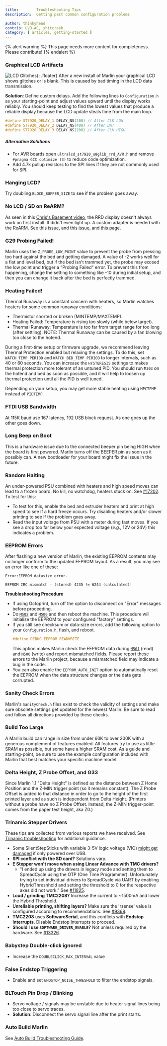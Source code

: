 ```yaml
---
title:        Troubleshooting Tips
description:  Getting past common configuration problems

author: thinkyhead
contrib: LVD-AC, shitcreek
category: [ articles, getting-started ]
---
```


{% alert warning %}
  This page needs more content for completeness. Please contribute!
{% endalert %}

### Graphical LCD Artifacts

![LCD Glitches](/assets/images/docs/troubleshoot/glitch.jpg){: .floater} After a new install of Marlin your graphical LCD shows glitches or is blank. This is caused by bad timing in the LCD data transmission.

**Solution**: Define custom delays. Add the following lines to `Configuration.h` as your starting-point and adjust values upward until the display works reliably. You should keep testing to find the lowest values that produce a reliable display because the LCD update steals time from the main loop.

```cpp
#define ST7920_DELAY_1 DELAY_NS(200) // After CLK LOW
#define ST7920_DELAY_2 DELAY_NS(400) // After DAT
#define ST7920_DELAY_3 DELAY_NS(200) // After CLK HIGH
```

##### Alternative Solutions
- For AVR boards open `ultralcd_st7920_u8glib_rrd_AVR.h` and remove `#pragma GCC optimize (3)` to reduce code optimization.
- Add 4.7k pullup resistors to the SPI lines if they are not commonly used for SPI.

### Hanging LCD?
Try doubling `BLOCK_BUFFER_SIZE` to see if the problem goes away.

### No LCD / SD on ReARM?
As seen in this [Chris's Basement video](//youtu.be/H-c8UTg-EMU), the RRD display doesn't always work on first install. It didn't even light up. A custom adapter is needed with the ReARM. See [this issue](//github.com/MarlinFirmware/Marlin/pull/7390#issuecomment-320371735), and [this issue](//github.com/MarlinFirmware/Marlin/issues/11927#issuecomment-441435170), and [this page](//github.com/wolfmanjm/universal-panel-adapter).

### G29 Probing Failed!
Marlin uses the `Z_PROBE_LOW_POINT` value to prevent the probe from pressing too hard against the bed and getting damaged. A value of -2 works well for a flat and level bed, but if the bed isn't trammed yet, the probe may exceed the low point and trigger a "Probing Failed" error. To prevent this from happening, change the setting to something like -10 during initial setup, and then you can change it back after the bed is perfectly trammed.

### Heating Failed!
Thermal Runaway is a constant concern with heaters, so Marlin watches heaters for some common runaway conditions:

- Thermistor shorted or broken (MINTEMP/MAXTEMP).
- Heating Failed: Temperature is rising too slowly (while below target).
- Thermal Runaway: Temperature is too far from target range for too long (after settling).
  NOTE: Thermal Runaway can be caused by a fan blowing too close to the hotend.

During a first-time setup or firmware upgrade, we recommend leaving Thermal Protection enabled but relaxing the settings. To do this, set `WATCH_TEMP_PERIOD` and `WATCH_BED_TEMP_PERIOD` to longer intervals, such as 40 or 60 seconds. You can increase the `HYSTERESIS` settings to makes thermal protection more tolerant of an untuned PID. You should run `M303` on the hotend and bed as soon as possible, and it will help to loosen up thermal protection until all the PID is well tuned.

Depending on your setup, you may get more stable heating using `MPCTEMP` instead of `PIDTEMP`.

### FTDI USB Bandwidth
At 115K baud use 167 latency, 192 USB block request. As one goes up the other goes down.

### Long Beep on Boot
This is a hardware issue due to the connected beeper pin being HIGH when the board is first powered. Marlin turns off the BEEPER pin as soon as it possibly can. A new bootloader for your board might fix the issue in the future.

### Random Halting
An under-powered PSU combined with heaters and high speed moves can lead to a frozen board. No kill, no watchdog, heaters stuck on. See [#17202](//github.com/MarlinFirmware/Marlin/issues/17202). To test for this:
- To test for this, enable the bed and extruder heaters and print at high speed to see if a hard freeze occurs. Try disabling heaters and/or slower printing to see if the problem goes away.
- Read the input voltage from PSU with a meter during fast moves. If you see a drop too far below your expected voltage (_e.g.,_ 12V or 24V) this indicates a problem.

### EEPROM Errors

After flashing a new version of Marlin, the existing EEPROM contents may no longer conform to the updated EEPROM layout. As a result, you may see an error like one of these:

```
Error:EEPROM datasize error.
```
```
EEPROM CRC mismatch - (stored) 4235 != 6244 (calculated)!
```

**Troubleshooting Procedure**

- If using Octoprint, turn off the option to disconnect on "Error" messages before proceeding.
- Do [`M502`](/docs/gcode/M502.html) and [`M500`](/docs/gcode/M500.html) and then reboot the machine. This procedure will initialize the EEPROM to your configured "factory" settings.
- If you still see checksum or data-size errors, add the following option to your `Configuration.h`, flash, and reboot.
  ```cpp
  #define DEBUG_EEPROM_READWRITE
  ```
  This option makes Marlin check the EEPROM data during [`M501`](/docs/gcode/M501.html) (read) and [`M500`](/docs/gcode/M500.html) (write) and report mismatched fields. Please report these errors to the Marlin project, because a mismatched field may indicate a bug in the code.
- You can also enable the `EEPROM_AUTO_INIT` option to automatically reset the EEPROM when the data structure changes or the data gets corrupted.

### Sanity Check Errors

Marlin's `SanityCheck.h` files exist to check the validity of settings and make sure obsolete settings get updated for the newest Marlin. Be sure to read and follow all directions provided by these checks.

### Build Too Large

A Marlin build can range in size from under 60K to over 200K with a generous complement of features enabled. All features try to use as little SRAM as possible, but some have a higher SRAM cost. As a guide and starting-point, be sure to use the example configuration included with Marlin that best matches your specific machine model.

### Delta Height, Z Probe Offset, and G33

Since Marlin 1.1 "Delta Height" is defined as the distance between Z Home Position and the Z-MIN trigger point (so it remains constant). The Z Probe Offset is added to that distance in order to go to the height of the first printed layer and as such is independent from Delta Height. (Printers without a probe have no Z Probe Offset. Instead, the Z-MIN trigger-point comes from the paper test height, aka Z0.)

### Trinamic Stepper Drivers

These tips are collected from various reports we have received. See [Trinamic troubleshooting](/docs/hardware/tmc_drivers.html#troubleshooting) for additional guidance.

- Some SilentStepSticks with variable 3-5V logic voltage (VIO) [might get damaged](//github.com/MarlinFirmware/Marlin/issues/10162#issuecomment-397844847) if only powered over USB.
- **SPI conflict with the SD card?** Solutions vary.
- **E Stepper won't move when using Linear Advance with TMC drivers?**
  - "I ended up using the drivers in legacy mode and setting them to SpreadCycle using the OTP (One Time Programmer). Unfortunately trying to set individual drivers to SpreadCycle via UART by enabling HybridThreshhold and setting the threshold to 0 for the respective axes did not work." See [#11825](//github.com/MarlinFirmware/Marlin/issues/11825).
- **Loud / grinding TMC2208?** Increase the current to \~1500mA and lower the Hybrid Threshold.
- **Unreliable printing, shifting layers?** Make sure the 'rsense' value is configured according to recommendations. See [#9368](//github.com/MarlinFirmware/Marlin/issues/9368).
- **TMC2208** uses **SoftwareSerial**, and this conflicts with **Endstop Interrupts**. Disable Endstop Interrupts to proceed.
- **Should I use `SOFTWARE_DRIVER_ENABLE`?** Not unless required by the hardware. See [#13326](//github.com/MarlinFirmware/Marlin/issues/13326).

### Babystep Double-click ignored
- Increase the `DOUBLECLICK_MAX_INTERVAL` value

### False Endstop Triggering
- Enable and set `ENDSTOP_NOISE_THRESHOLD` to filter the endstop signals.

### BLTouch Pin Drop / Blinking
- Servo voltage / signals may be unstable due to heater signal lines being too close to servo traces.
- **Solution**: Disconnect the servo signal line after the print starts.

### Auto Build Marlin

  See [Auto Build Troubleshooting Guide](auto_build_problems.html).
